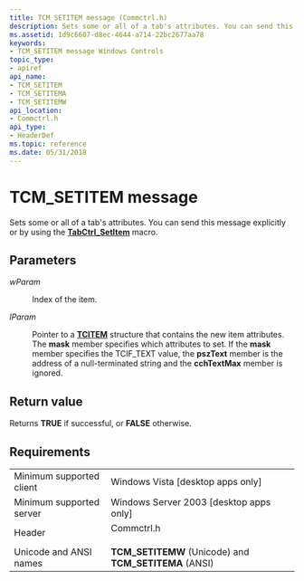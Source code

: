 ```yaml
---
title: TCM_SETITEM message (Commctrl.h)
description: Sets some or all of a tab's attributes. You can send this message explicitly or by using the TabCtrl\_SetItem macro.
ms.assetid: 1d9c6607-d8ec-4644-a714-22bc2677aa78
keywords:
- TCM_SETITEM message Windows Controls
topic_type:
- apiref
api_name:
- TCM_SETITEM
- TCM_SETITEMA
- TCM_SETITEMW
api_location:
- Commctrl.h
api_type:
- HeaderDef
ms.topic: reference
ms.date: 05/31/2018
---
```


# TCM\_SETITEM message

Sets some or all of a tab's attributes. You can send this message explicitly or by using the [**TabCtrl\_SetItem**](/windows/desktop/api/Commctrl/nf-commctrl-tabctrl_setitem) macro.

## Parameters

<dl> <dt>

*wParam* 
</dt> <dd>

Index of the item.

</dd> <dt>

*lParam* 
</dt> <dd>

Pointer to a [**TCITEM**](/windows/win32/api/commctrl/ns-commctrl-tcitema) structure that contains the new item attributes. The **mask** member specifies which attributes to set. If the **mask** member specifies the TCIF\_TEXT value, the **pszText** member is the address of a null-terminated string and the **cchTextMax** member is ignored.

</dd> </dl>

## Return value

Returns **TRUE** if successful, or **FALSE** otherwise.

## Requirements



|                                     |                                                                                       |
|-------------------------------------|---------------------------------------------------------------------------------------|
| Minimum supported client<br/> | Windows Vista \[desktop apps only\]<br/>                                        |
| Minimum supported server<br/> | Windows Server 2003 \[desktop apps only\]<br/>                                  |
| Header<br/>                   | <dl> <dt>Commctrl.h</dt> </dl> |
| Unicode and ANSI names<br/>   | **TCM\_SETITEMW** (Unicode) and **TCM\_SETITEMA** (ANSI)<br/>                   |



 

 





